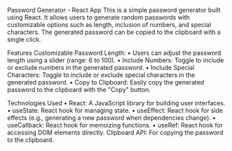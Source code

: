 Password Generator - React App
This is a simple password generator built using React. It allows users to generate random passwords with customizable options such as length, inclusion of numbers, and special characters. The generated password can be copied to the clipboard with a single click.

Features Customizable Password Length:
•	Users can adjust the password length using a slider (range: 6 to 100). 
•	Include Numbers: Toggle to include or exclude numbers in the generated password. 
•	Include Special Characters: Toggle to include or exclude special characters in the generated password. 
•	Copy to Clipboard: Easily copy the generated password to the clipboard with the "Copy" button.

Technologies Used 
•	React: A JavaScript library for building user interfaces. 
•	useState: React hook for managing state. 
•	useEffect: React hook for side effects (e.g., generating a new password when dependencies change). 
•	useCallback: React hook for memoizing functions. 
•	useRef: React hook for accessing DOM elements directly. Clipboard API: For copying the password to the clipboard.


